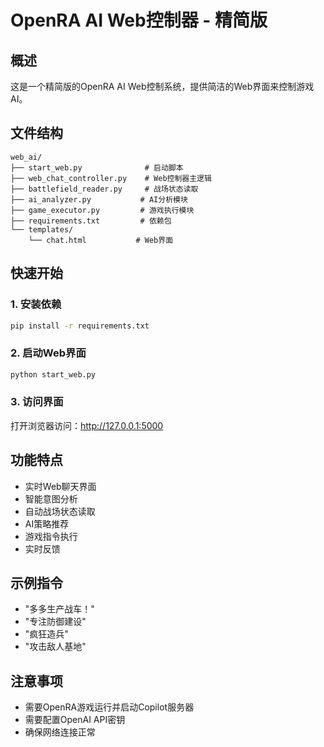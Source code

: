 # OpenRA AI Web控制器 - 精简版

## 概述
这是一个精简版的OpenRA AI Web控制系统，提供简洁的Web界面来控制游戏AI。

## 文件结构
```
web_ai/
├── start_web.py              # 启动脚本
├── web_chat_controller.py    # Web控制器主逻辑
├── battlefield_reader.py     # 战场状态读取
├── ai_analyzer.py           # AI分析模块
├── game_executor.py         # 游戏执行模块
├── requirements.txt         # 依赖包
└── templates/
    └── chat.html           # Web界面
```

## 快速开始

### 1. 安装依赖
```bash
pip install -r requirements.txt
```

### 2. 启动Web界面
```bash
python start_web.py
```

### 3. 访问界面
打开浏览器访问：http://127.0.0.1:5000

## 功能特点
- 实时Web聊天界面
- 智能意图分析
- 自动战场状态读取
- AI策略推荐
- 游戏指令执行
- 实时反馈

## 示例指令
- "多多生产战车！"
- "专注防御建设"
- "疯狂造兵"
- "攻击敌人基地"

## 注意事项
- 需要OpenRA游戏运行并启动Copilot服务器
- 需要配置OpenAI API密钥
- 确保网络连接正常